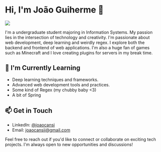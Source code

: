 # Hi, I'm João Guiherme 👋

<img src="https://upload.wikimedia.org/wikipedia/en/e/e7/Steve_%28Minecraft%29.png" align="center" />

I'm a undergraduate student majoring in Information Systems. My passion lies in the intersection of technology and creativity. I'm passionate about web development, deep learning and weirdly regex. I explore both the backend and frontend of web applications. I'm also a huge fan of games such as Minecraft and I love creating plugins for servers in my break time. 

## 🌱 I'm Currently Learning
- Deep learning techniques and frameworks.
- Advanced web development tools and practices.
- Some kind of Regex (my chubby baby <3)
- A bit of Spring

## 📫 Get in Touch
- LinkedIn: [@joaocansi](https://linkedin.com/in/joaocansi)
- Email: [joaocansii@gmail.com](mailto:joaocansii@gmail.com)

Feel free to reach out if you'd like to connect or collaborate on exciting tech projects. I'm always open to new opportunities and discussions!
